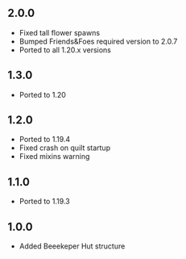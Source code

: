 ## 2.0.0

- Fixed tall flower spawns
- Bumped Friends&Foes required version to 2.0.7
- Ported to all 1.20.x versions

## 1.3.0

- Ported to 1.20

## 1.2.0

- Ported to 1.19.4
- Fixed crash on quilt startup
- Fixed mixins warning

## 1.1.0

- Ported to 1.19.3

## 1.0.0

- Added Beeekeper Hut structure
